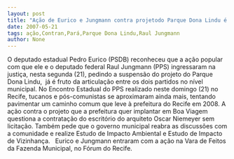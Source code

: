 ```yaml
---
layout: post
title: "Ação de Eurico e Jungmann contra projetodo Parque Dona Lindu é treino para 2008"
date: 2007-05-21
tags: ação,Contran,Pará,Parque Dona Lindu,Raul Jungmann
author: None
---
```

O deputado estadual Pedro Eurico (PSDB) reconheceu que a a&ccedil;&atilde;o popular com que ele e o deputado federal Raul Jungmann (PPS) ingressaram na justi&ccedil;a, nesta segunda (21), pedindo a suspens&atilde;o do projeto do Parque Dona Lindu,&nbsp; j&aacute; &eacute; fruto da articula&ccedil;&atilde;o entre os dois partidos no n&iacute;vel municipal.
No Encontro Estadual do PPS realizado neste domingo (21) no Recife, tucanos e p&oacute;s-comunistas se aproximaram ainda mais, tentando pavimentar um caminho comum que leve &agrave; prefeitura do Recife em 2008.
A a&ccedil;&atilde;o contra o projeto que a prefeitura quer implantar&nbsp;em Boa Viagem questiona a&nbsp;contrata&ccedil;&atilde;o do escrit&oacute;rio do arquiteto Oscar Niemeyer sem licita&ccedil;&atilde;o.&nbsp;Tamb&eacute;m pede que o governo municipal reabra as discuss&otilde;es com a comunidade e realize Estudo de Impacto Ambiental e Estudo de Impacto de Vizinhan&ccedil;a.&nbsp;&nbsp;
Eurico e Jungmann entraram com a a&ccedil;&atilde;o na Vara de Feitos da Fazenda Municipal, no F&oacute;rum do Recife. 